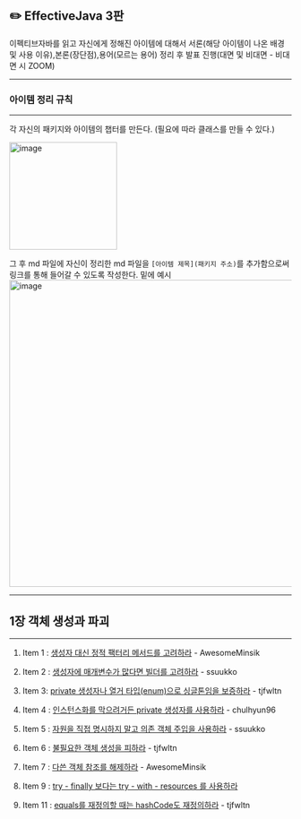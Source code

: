 ## ✏️ EffectiveJava 3판
이펙티브자바를 읽고 자신에게 정해진 아이템에 대해서 서론(해당 아이템이 나온 배경 및 사용 이유),본론(장단점),용어(모르는 용어) 정리 후 발표 진행(대면 및 비대면 - 비대면 시 ZOOM)

---

### 아이템 정리 규칙 

---
각 자신의 패키지와 아이템의 챕터를 만든다. (필요에 따라 클래스를 만들 수 있다.) 


<img width="192" alt="image" src="https://github.com/user-attachments/assets/3f06bb3e-a9a6-41e2-93cf-5cb3e92303b8">


그 후 md 파일에 자신이 정리한 md 파일을 `[아이템 제목](패키지 주소)`를 추가함으로써 링크를 통해 들어갈 수 있도록 작성한다. 밑에 예시
<img width="548" alt="image" src="https://github.com/user-attachments/assets/964dc14a-a89b-4a3a-af4e-4f2c8bcb6fdb">

---


## 1장 객체 생성과 파괴 

---

1. Item 1 : [생성자 대신 정적 팩터리 메서드를 고려하라](src/main/AwesomeMinsik/chapter1/Item1.md) - AwesomeMinsik
2. Item 2 : [생성자에 매개변수가 많다면 빌더를 고려하라](src/main/ssuukko/chapter1/item2.md) - ssuukko
3. Item 3:  [private 생성자나 열거 타입(enum)으로 싱글톤임을 보증하라](src/main/tjfwltn/item3.md) - tjfwltn
4. Item 4 : [인스턴스화를 막으려거든 private 생성자를 사용하라](src/main/chulhyun96/chapter1/Item4.md) - chulhyun96
4. Item 5 : [자원을 직접 명시하지 말고 의존 객체 주입을 사용하라](src/main/ssuukko/chapter1/item5.md) - ssuukko
6. Item 6 : [불필요한 객체 생성을 피하라](src/main/tjfwltn/item6.md) - tjfwltn
7. Item 7 : [다쓴 객체 참조를 해제하라](src/main/AwesomeMinsik/chapter1/Item7.md) - AwesomeMinsik
8. Item 9 : [try - finally 보다는 try - with - resources 를 사용하라](src/main/chulhyun96/chapter1/Item9.md)

10. Item 11 : [equals를 재정의할 때는 hashCode도 재정의하라](src/main/tjfwltn/chapter3/Item11.md) - tjfwltn
